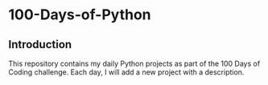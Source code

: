# 100-Days-of-Python

## Introduction

This repository contains my daily Python projects as part of the 100 Days of Coding challenge. Each day, I will add a new project with a description.
